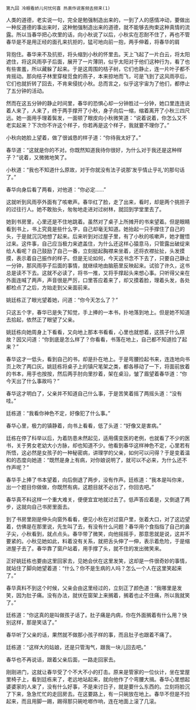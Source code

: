     第九回 冷眼看娇儿何忧何喜 热衷作说客频去频来(1) 

   人类的道德，老实说一句，完全是勉强制造出来的，一到了人的感情冲动，要做出一种反道德的事出来时，这种勉强制造出来的道德，就不能够去拘束这种真情的流露。所以当春华把心坎里的话，向小秋说了以后，小秋实在忍耐不住了，再也不管春华是不是用正经的面孔来抗拒的，猛可地向前一抱，两手伸着，将春华的肩

   背抱住。春华来不及抗拒，将头缩到小秋的怀里去。天上飞起了一片白云，将太阳遮住，将这风雨亭子后面，展开了一片薄阴，似乎太阳对于他们这种行为，看了也有些害羞，所以藏躲了起来。于是这周围的桔子树，它们也静止，连一片叶子都不肯摇动。那向桔子林里穿梭觅食的燕子，本来掠地而飞，可是飞到了这风雨亭后，它们也就折转了回去，不肯来侵扰小秋。总而言之，似乎这宇宙为了他们，都停止了五分钟的活动。

   然而在这五分钟的静止时间里，春华的恐惧心却一分钟胜过一分钟，她口里连连说着人来了，人来了，终于两手撑开了小秋，身子向后一缩，缩着离开了小秋三四尺远。她一面用手理着鬓发，一面顿了眼皮向小秋微笑道：“说着说着，你怎么又不老实起来？下次你不许这个样子，你若再是这个样子，我就要不理你了。”

   小秋向她脸上望着，做了很诚恳的样子道：“你待我太好了。”

   春华道：“这就是你的不对。你既然知道我待你很好，为什么对于我还是这种样子？”说着，又微微地笑了。

   小秋道：“我也不知道什么原故，对于你就没有法子说那‘发乎情止乎礼’的那句话了。”

   春华向身后看了两看，对他道：“你必定……”

   这就听到风雨亭外面有了咳嗽声。春华红了脸，走了出来，看时，却是两个挑担子的过往行人。她不敢抬头，匆匆地走进对过树林，就回到学堂里去了。

   她到书房里，心里还是不住地跳着。虽然对了桌子上所摊开的书来望着。但是眼睛看到书上，书上究竟是些什么字，自己却毫无知道。她抬起一只手撑住了自己的头，于是就沉沉地想了起来。后来听到对过屋子里，有了小秋的咳嗽声，她才醒悟过来。这件事，自己应当极力来遮盖住，为什么还这样心猿意马，只管露出破绽来给人看呢？自己鼓励了自己一番，立刻挺起胸襟来坐着，还将衣襟扯扯，头发摸摸，表示着自己振作的样子。但是无论如何，今天这书念不下去了，只要自己静止一分钟，那风雨亭子后面的事情，就继续地由脑筋里反映起来。试验了许久，这书总是读不下去。这就不必读了，将书一推，又将手撑起头来想心事。只听得父亲在外面连喊了两声，声音很是严厉，口里答应着来了，却又摸着脸，理着头发，各处都检点了之后，方始走到父亲面前来。

   姚廷栋正了眼光望着她，问道：“你今天怎么了？”

   只这五个字，春华已是失了知觉，手上捧的一本书，扑地落到地上。但是她不知道去拾起，依然正了眼望了父亲。

   姚廷栋向她周身上下看看，又向地上那本书看看，心里也就想着，这孩子什么原故？因又问道：“你到底是怎么样了？你看看，书落在地上，自己都不知道捡了起来？”

   春华这才一低头，看到自己的书，却是扑在地上。于是弯腰捡起书来，连连地向书页上吹了两口灰。姚廷栋将桌子上的镇尺笔架之类，都各移动了一下，将面前放着的书本，用手也按按，然后两手肘向里抄着，架在桌沿，皱了眉望着春华道：“你今天出了什么事故吗？”

   春华这才明白了，父亲并不知道自己什么事，于是苦笑着摇了两摇头道：“没有哇。”

   廷栋道：“我看你神色不定，好像犯了什么事。”

   春华心里，极力的镇静着，向书上看看，低了头道：“好像又是害病。”

   廷栋在停了科举以后，为着防患未然起见，适用儒变医的老例，也就看了不少的医书，关于男女老幼大小方脉，却也知道不少。他看到春华这样神色不定，心里若有所悟，这必然是女孩子的一种秘密病，讲理学的父亲，如何可以问得？于是变着温和的态度向她道：“既然是身上有病，对你娘说明了，就可以不必来，为什么还不作声呢？”

   春华手上捧了书本望着，向后倒退了两步，没有作声。廷栋道：“我本是叫你来，出一个题目你做做，你既然有病，这题目就不必出了，你回去吧。”

   春华真不料这样一个重大难关，便便宜宜地就过去了。低声答应着是，又倒退了两步，这就向自己书房里面去。

   到了书房里刚是伸头向窗外看看，便见小秋在对过窗户里，张着大口，对了这边望着，仿佛是在那里说，先生叫了去，有没有什么问题？春华用个食指指了自己的鼻子尖，小秋看到，就点点头。春华带了微笑，向他摇摇手，那意思就是说，这并不要紧的。小秋见她如此，料着没有关系，就把舌头伸了一伸，表示着危险，于是缩进屋子去了。春华靠了窗户站着，用手撑了头，就不住的发出微笑来。

   正好姚廷栋也要由这里回家去，见她会伏在这里发笑，这却是一件很奇妙的事情，就站住了脚向她望着道：“什么？你不是生病的人吗？怎么一个人在这里笑起来了。”

   春华真料不到这个时候，父亲会由这里经过的，立刻正了颜色道：“我哪里是发笑，因为肚子痛。没有办法，就伏在窗架上来搁着，搁着也止不住痛，所以我就笑了。”

   廷栋道：“你这真的是叫做孩子话了。肚子痛是内病，你在外面搁着有什么用？快别这样，那是笑话了。”

   春华听了父亲的话，果然就不做那小孩子样的事，而且肚子也跟着不痛了。

   廷栋道：“这样大的姑娘，还是只管淘气，跟我一块儿回去吧。”

   春华也不再说话，跟着父亲后面，一路走回家去。

   刚刚进门，这就让春华受了个不大不小的打击。原来是管家的一位伙计，坐在堂屋里椅子上，看到廷栋来了，老远地站起来，就向他作了个弯腰大揖。春华心里想起婆婆家的人来了，没有什么好事，不是来讨日子，就是要什么东西的。立刻将脸沉了下来，急急忙忙的走回房去。在这要路上，有一只碗放在地上。春华不但是不捡起来，而且用脚一踢，踢得那只碗呛啷作响，连在地面上滚了几滚。


